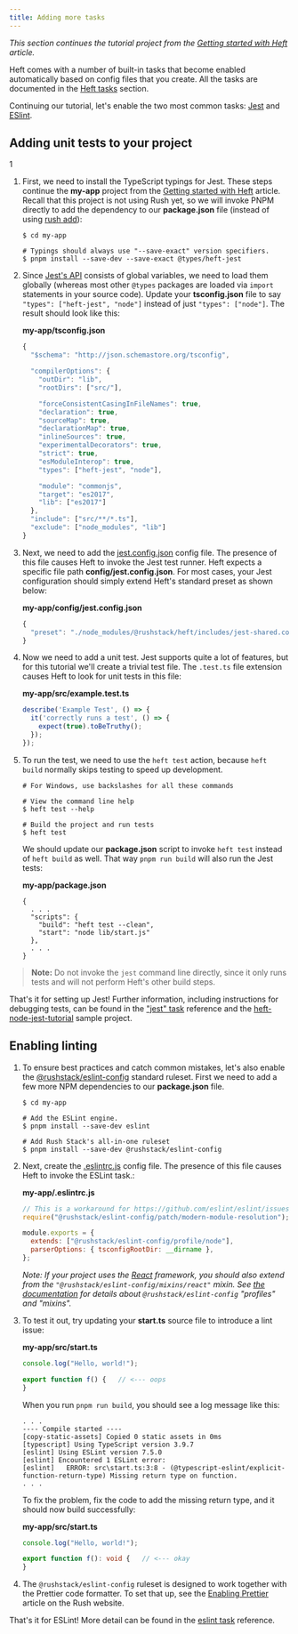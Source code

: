 ```yaml
---
title: Adding more tasks
---
```


_This section continues the tutorial project from the [Getting started with Heft](../heft_tutorials/getting_started) article._

Heft comes with a number of built-in tasks that become enabled automatically based on config files that you create.
All the tasks are documented in the [Heft tasks](../heft_tasks/api-extractor) section.

Continuing our tutorial, let's enable the two most common tasks: [Jest](../heft_tasks/jest)
and [ESlint](../heft_tasks/eslint).

## Adding unit tests to your project
1
1. First, we need to install the TypeScript typings for Jest.  These steps continue the **my-app** project from the [Getting started with Heft](../heft_tutorials/getting_started) article.  Recall that this project is not using Rush yet, so we will invoke PNPM directly to add the dependency to our **package.json** file (instead of using [rush add](@rushjs/pages/commands/rush_add/)):


    ```shell
    $ cd my-app

    # Typings should always use "--save-exact" version specifiers.
    $ pnpm install --save-dev --save-exact @types/heft-jest
    ```

2. Since [Jest's API](https://jestjs.io/docs/en/api) consists of global variables, we need to load them globally (whereas most other `@types` packages are loaded via `import` statements in your source code).  Update your **tsconfig.json** file to say `"types": ["heft-jest", "node"]` instead of just `"types": ["node"]`.  The result should look like this:

    **my-app/tsconfig.json**
    ```js
    {
      "$schema": "http://json.schemastore.org/tsconfig",

      "compilerOptions": {
        "outDir": "lib",
        "rootDirs": ["src/"],

        "forceConsistentCasingInFileNames": true,
        "declaration": true,
        "sourceMap": true,
        "declarationMap": true,
        "inlineSources": true,
        "experimentalDecorators": true,
        "strict": true,
        "esModuleInterop": true,
        "types": ["heft-jest", "node"],

        "module": "commonjs",
        "target": "es2017",
        "lib": ["es2017"]
      },
      "include": ["src/**/*.ts"],
      "exclude": ["node_modules", "lib"]
    }
    ```

3. Next, we need to add the [jest.config.json](https://jestjs.io/docs/en/configuration) config file.  The presence of this file causes Heft to invoke the Jest test runner.  Heft expects a specific file path **config/jest.config.json**.  For most cases, your Jest configuration should simply extend Heft's standard preset as shown below:

    **my-app/config/jest.config.json**
    ```js
    {
      "preset": "./node_modules/@rushstack/heft/includes/jest-shared.config.json"
    }
    ```

4. Now we need to add a unit test.  Jest supports quite a lot of features, but for this tutorial we'll create a trivial test file.  The `.test.ts` file extension causes Heft to look for unit tests in this file:

    **my-app/src/example.test.ts**
    ```ts
    describe('Example Test', () => {
      it('correctly runs a test', () => {
        expect(true).toBeTruthy();
      });
    });
    ```

5. To run the test, we need to use the `heft test` action, because `heft build` normally skips testing to speed up development.

    ```shell
    # For Windows, use backslashes for all these commands

    # View the command line help
    $ heft test --help

    # Build the project and run tests
    $ heft test
    ```

    We should update our **package.json** script to invoke `heft test` instead of `heft build` as well.  That way `pnpm run build` will also run the Jest tests:

    **my-app/package.json**
    ```
    {
      . . .
      "scripts": {
        "build": "heft test --clean",
        "start": "node lib/start.js"
      },
      . . .
    }
    ```

> **Note:** Do not invoke the `jest` command line directly, since it only runs tests and will not perform Heft's other build steps.

That's it for setting up Jest!  Further information, including instructions for debugging tests, can be found in the ["jest" task](../heft_tasks/jest) reference and the [heft-node-jest-tutorial](https://github.com/microsoft/rushstack-samples/tree/main/heft/heft-node-jest-tutorial) sample project.


## Enabling linting

1. To ensure best practices and catch common mistakes, let's also enable the [@rushstack/eslint-config](https://www.npmjs.com/package/@rushstack/eslint-config) standard ruleset.  First we need to add a few more NPM dependencies to our **package.json** file.

    ```shell
    $ cd my-app

    # Add the ESLint engine.
    $ pnpm install --save-dev eslint

    # Add Rush Stack's all-in-one ruleset
    $ pnpm install --save-dev @rushstack/eslint-config
    ```

2. Next, create the [.eslintrc.js](https://eslint.org/docs/user-guide/configuring) config file.  The presence of this file causes Heft to invoke the ESLint task.:

    **my-app/.eslintrc.js**
    ```js
    // This is a workaround for https://github.com/eslint/eslint/issues/3458
    require("@rushstack/eslint-config/patch/modern-module-resolution");

    module.exports = {
      extends: ["@rushstack/eslint-config/profile/node"],
      parserOptions: { tsconfigRootDir: __dirname },
    };
    ```

    _Note: If your project uses the [React](https://reactjs.org/) framework, you should also extend from the `"@rushstack/eslint-config/mixins/react"` mixin.  See [the documentation](https://www.npmjs.com/package/@rushstack/eslint-config) for details about `@rushstack/eslint-config` "profiles" and "mixins"._

3. To test it out, try updating your **start.ts** source file to introduce a lint issue:

    **my-app/src/start.ts**
    ```ts
    console.log("Hello, world!");

    export function f() {   // <--- oops
    }
    ```

    When you run `pnpm run build`, you should see a log message like this:

    ```
    . . .
    ---- Compile started ----
    [copy-static-assets] Copied 0 static assets in 0ms
    [typescript] Using TypeScript version 3.9.7
    [eslint] Using ESLint version 7.5.0
    [eslint] Encountered 1 ESLint error:
    [eslint]   ERROR: src\start.ts:3:8 - (@typescript-eslint/explicit-function-return-type) Missing return type on function.
    . . .
    ```

    To fix the problem, fix the code to add the missing return type, and it should now build successfully:

    **my-app/src/start.ts**
    ```ts
    console.log("Hello, world!");

    export function f(): void {   // <--- okay
    }
    ```

4.  The `@rushstack/eslint-config` ruleset is designed to work together with the Prettier code formatter.
    To set that up, see the [Enabling Prettier](@rushjs/pages/maintainer/enabling_prettier/) article
    on the Rush website.

That's it for ESLint!  More detail can be found in the [eslint task](../heft_tasks/eslint) reference.
